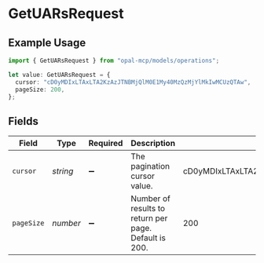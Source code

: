 # GetUARsRequest

## Example Usage

```typescript
import { GetUARsRequest } from "opal-mcp/models/operations";

let value: GetUARsRequest = {
  cursor: "cD0yMDIxLTAxLTA2KzAzJTNBMjQlM0E1My40MzQzMjYlMkIwMCUzQTAw",
  pageSize: 200,
};
```

## Fields

| Field                                                    | Type                                                     | Required                                                 | Description                                              | Example                                                  |
| -------------------------------------------------------- | -------------------------------------------------------- | -------------------------------------------------------- | -------------------------------------------------------- | -------------------------------------------------------- |
| `cursor`                                                 | *string*                                                 | :heavy_minus_sign:                                       | The pagination cursor value.                             | cD0yMDIxLTAxLTA2KzAzJTNBMjQlM0E1My40MzQzMjYlMkIwMCUzQTAw |
| `pageSize`                                               | *number*                                                 | :heavy_minus_sign:                                       | Number of results to return per page. Default is 200.    | 200                                                      |